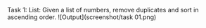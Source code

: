 Task 1: List: Given a list of numbers, remove duplicates and sort in ascending order.
![Output](screenshot/task 01.png)

